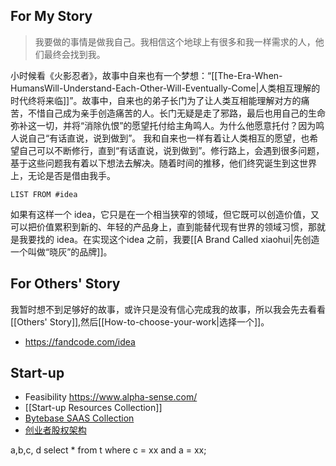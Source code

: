 
## For My Story

>我要做的事情是做我自己。我相信这个地球上有很多和我一样需求的人，他们最终会找到我。

小时候看《火影忍者》，故事中自来也有一个梦想：“[[The-Era-When-HumansWill-Understand-Each-Other-Will-Eventually-Come|人类相互理解的时代终将来临]]”。故事中，自来也的弟子长门为了让人类互相能理解对方的痛苦，不惜自己成为亲手创造痛苦的人。长门无疑是走了邪路，最后也用自己的生命弥补这一切，并将“消除仇恨”的愿望托付给主角鸣人。为什么他愿意托付？因为鸣人说自己“有话直说，说到做到”。
我和自来也一样有着让人类相互的愿望，也希望自己可以不断修行，直到“有话直说，说到做到”。修行路上，会遇到很多问题，基于这些问题我有着以下想法去解决。随着时间的推移，他们终究诞生到这世界上，无论是否是借由我手。

```dataview 
LIST FROM #idea 
```

如果有这样一个 idea，它只是在一个相当狭窄的领域，但它既可以创造价值，又可以把价值累积到新的、年轻的产品身上，直到能替代现有世界的领域习惯，那就是我要找的 idea。在实现这个idea 之前，我要[[A Brand Called xiaohui|先创造一个叫做“晓灰”的品牌]]。

## For Others' Story
我暂时想不到足够好的故事，或许只是没有信心完成我的故事，所以我会先去看看[[Others' Story]],然后[[How-to-choose-your-work|选择一个]]。
- https://fandcode.com/idea
## Start-up
- Feasibility https://www.alpha-sense.com/
- [[Start-up Resources Collection]]
- [Bytebase SAAS Collection](https://mp.weixin.qq.com/s/Z4W4JiWLFUY-uIXT5C7-2g)
- [创业者股权架构](https://mp.weixin.qq.com/s/hxPY3HDUk7ReWo_9zL_l_A)



a,b,c, d
select * from t where c = xx and a = xx;